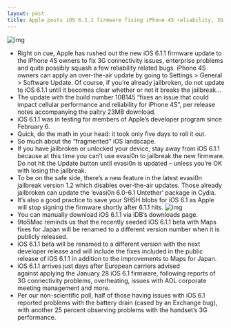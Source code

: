 ```yaml
---
layout: post
title: Apple posts iOS 6.1.1 firmware fixing iPhone 4S reliability, 3G issues
---
```

![img](http://media.idownloadblog.com/wp-content/uploads/2013/02/iOS-6.1.1-prompt.jpg)
* Right on cue, Apple has rushed out the new iOS 6.1.1 firmware update to the iPhone 4S owners to fix 3G connectivity issues, enterprise problems and quite possibly squash a few reliability related bugs. iPhone 4S owners can apply an over-the-air update by going to Settings > General > Software Update. Of course, if you’re already jailbroken, do not update to iOS 6.1.1 until it becomes clear whether or not it breaks the jailbreak…
* The update with the build number 10B145 “fixes an issue that could impact cellular performance and reliability for iPhone 4S”, per release notes accompanying the paltry 23MB download.
* iOS 6.1.1 was in testing for members of Apple’s developer program since February 6.
* Quick, do the math in your head: it took only five days to roll it out.
* So much about the “fragmented” iOS landscape.
* If you have jailbroken or unlocked your device, stay away from iOS 6.1.1 because at this time you can’t use evasi0n to jailbreak the new firmware. Do not hit the Update button until evasi0n is updated – unless you’re OK with losing the jailbreak.
* To be on the safe side, there’s a new feature in the latest evasi0n jailbreak version 1.2 which disables over-the-air updates. Those already jailbroken can update the ‘evasi0n 6.0-6.1 Untether’ package in Cydia.
* It’s also a good practice to save your SHSH blobs for iOS 6.1 as Apple will stop signing the firmware shortly after 6.1.1 hits.
![img](http://media.idownloadblog.com/wp-content/uploads/2013/01/evasi0n-idevice-splash-page.png)
* You can manually download iOS 6.1.1 via iDB’s downloads page.
* 9to5Mac reminds us that the recently seeded iOS 6.1.1 beta with Maps fixes for Japan will be renamed to a different version number when it is publicly released.
* iOS 6.1.1 beta will be renamed to a different version with the next developer release and will include the fixes included in the public release of iOS 6.1.1 in addition to the improvements to Maps for Japan.
* iOS 6.1.1 arrives just days after European carriers advised against applying the January 28 iOS 6.1 firmware, following reports of 3G connectivity problems, overheating, issues with AOL corporate meeting management and more.
* Per our non-scientific poll, half of those having issues with iOS 6.1 reported problems with the battery drain (cased by an Exchange bug), with another 25 percent observing problems with the handset’s 3G performance.

